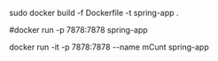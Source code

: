 sudo docker build -f Dockerfile -t spring-app .

#docker run -p 7878:7878 spring-app 


docker run -it -p 7878:7878 --name mCunt spring-app